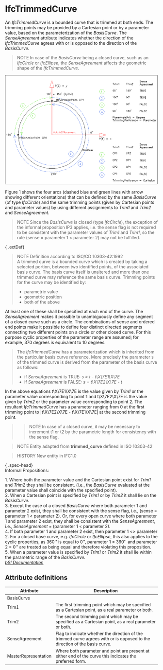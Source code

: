 IfcTrimmedCurve
===============
An _IfcTrimmedCurve_ is a bounded curve that is trimmed at both ends. The
trimming points may be provided by a Cartesian point or by a parameter value,
based on the parameterization of the _BasisCurve_. The _SenseAgreement_
attribute indicates whether the direction of the _IfcTrimmedCurve_ agrees with
or is opposed to the direction of the _BasisCurve_.  
  
> NOTE  In case of the _BasisCurve_ being a closed curve, such as an
> _IfcCircle_ or _IfcEllipse_, the _SenseAgreement_ affects the geometric
> shape of the _IfcTrimmedCurve_.  
  
!["curve parameterization"](../figures/ifctrimmedcurve_parameterization.png
"Figure 1 -- Trimmed curve parameterization")  
  
Figure 1 shows the four arcs (dashed blue and green lines with arrow showing
different orientations) that can be defined by the same _BasisCurve_ (of type
_IfcCircle_) and the same trimming points (given by Cartesian points and
parameter values) by using different assignments to _Trim1_ and _Trim2_ and
_SenseAgreement_.  
  
> NOTE  Since the _BasisCurve_ is closed (type _IfcCircle_), the exception of
> the informal proposition IP3 applies, i.e. the sense flag is not required to
> be consistent with the parameter values of _Trim1_ and _Trim1_, so the rule
> (sense = parameter 1 < parameter 2) may not be fulfilled.  
  
{ .extDef}  
> NOTE Definition according to ISO/CD 10303-42:1992  
> A trimmed curve is a bounded curve which is created by taking a selected
> portion, between two identified points, of the associated basis curve. The
> basis curve itself is unaltered and more than one trimmed curve may
> reference the same basis curve. Trimming points for the curve may be
> identified by:  
>  
> * parametric value  
> * geometric position  
> * both of the above  
  
At least one of these shall be specified at each end of the curve. The
_SenseAgreement_ makes it possible to unambiguously define any segment of a
closed curve such as a circle. The combinations of sense and ordered end
points make it possible to define four distinct directed segments connecting
two different points on a circle or other closed curve. For this purpose
cyclic properties of the parameter range are assumed; for example, 370 degrees
is equivalent to 10 degrees.  
>  
> The _IfcTrimmedCurve_ has a parameterization which is inherited from the
> particular basis curve reference. More precisely the parameter s of the
> trimmed curve is derived from the parameter of the basis curve as follows:  
>  
> * if _SenseAgreement_ is TRUE: _s = t - t\X\7E1\X\7E_  
> * if _SenseAgreement_ is FALSE: _s = t\X\7E2\X\7E - t_  
  
In the above equations t\X\7E1\X\7E is the value given by _Trim1_ or the
parameter value corresponding to point 1 and t\X\7E2\X\7E is the value given
by _Trim2_ or the parameter value corresponding to point 2. The resultant
_IfcTrimmedCurve_ has a parameter ranging from 0 at the first trimming point
to |t\X\7E2\X\7E - t\X\7E1\X\7E| at the second trimming point.  
>  
>> NOTE  In case of a closed curve, it may be necessary to increment t1 or t2
by the parametric length for consistency with the sense flag.  
  
  
>  
> NOTE Entity adapted from **trimmed_curve** defined in ISO 10303-42  
  
> HISTORY  New entity in IFC1.0  
  
{ .spec-head}  
Informal Propositions:  
  
1\. Where both the parameter value and the Cartesian point exist for _Trim1_
and _Trim2_ they shall be consistent. (i.e., the _BasisCurve_ evaluated at the
parameter value shall coincide with the specified point).  
2\. When a Cartesian point is specified by _Trim1_ or by _Trim2_ it shall lie
on the _BasisCurve_.  
3\. Except the case of a closed _BasisCurve_ where both parameter 1 and
parameter 2 exist, they shall be consistent with the sense flag, i.e., (sense
= parameter 1 < parameter 2). Or, for every open curve where both parameter 1
and parameter 2 exist, they shall be consistent with the _SenseAgreement_,
i.e., _SenseAgreement_ = (parameter 1 < parameter 2).  
4\. If both parameter 1 and parameter 2 exist, then parameter 1 <> parameter
2. For a closed base curve, e.g. _IfcCircle_ or _IfcEllipse_, this also
applies to the cyclic properties, as 360'' is equal to 0'', parameter 1 =
360'' and parameter 2 = 0'' are treated as being equal and therefore violating
this proposition.  
5\. When a parameter value is specified by _Trim1_ or _Trim2_ it shall lie
within the parametric range of the _BasisCurve_.  
[ _bSI
Documentation_](https://standards.buildingsmart.org/IFC/DEV/IFC4_2/FINAL/HTML/schema/ifcgeometryresource/lexical/ifctrimmedcurve.htm)


Attribute definitions
---------------------
| Attribute            | Description                                                                                                                |
|----------------------|----------------------------------------------------------------------------------------------------------------------------|
| BasisCurve           |                                                                                                                            |
| Trim1                | The first trimming point which may be specified as a Cartesian point, as a real parameter or both.                         |
| Trim2                | The second trimming point which may be specified as a Cartesian point, as a real parameter or both.                        |
| SenseAgreement       | Flag to indicate whether the direction of the trimmed curve agrees with or is opposed to the direction of the basis curve. |
| MasterRepresentation | Where both parameter and point are present at either end of the curve this indicates the preferred form.                   |

